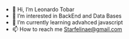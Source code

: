 - 👋 Hi, I’m Leonardo Tobar
- 👀 I’m interested in BackEnd and Data Bases
- 🌱 I’m currently learning advahced javascript
- 📫 How to reach me Starfelinae@gmail.com  
